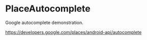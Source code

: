 # PlaceAutocomplete
Google autocomplete demonstration.

https://developers.google.com/places/android-api/autocomplete
